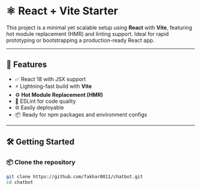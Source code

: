 # ⚛️ React + Vite Starter

This project is a minimal yet scalable setup using **React** with **Vite**, featuring hot module replacement (HMR) and linting support. Ideal for rapid prototyping or bootstrapping a production-ready React app.

---

## 🚀 Features

- ✅ React 18 with JSX support  
- ⚡ Lightning-fast build with **Vite**
- ♻️ **Hot Module Replacement (HMR)**
- 🧹 ESLint for code quality
- 🌐 Easily deployable
- 📦 Ready for npm packages and environment configs

---

## 🛠️ Getting Started

### 📦 Clone the repository

```bash
git clone https://github.com/fakhar0011/chatbot.git
cd chatbot
